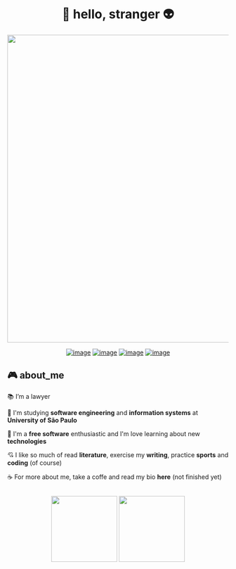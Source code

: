 
<h1 align="center">👾 hello, stranger 👽</h1>
<p align="center">
  <a href="https://github.com/pwdrc" target="_blank">
    <img src="https://svg-banners.vercel.app/api?type=typeWriter&text1=print(%22Welcome%20to%20my%20github%22)%20💻&width=700&height=75" width="700">
  </a>
</p>

<div align="center">
  
[![image](https://img.shields.io/badge/LinkedIn-0077B5?style=for-the-badge&logo=linkedin&logoColor=white)](https://www.linkedin.com/in/pedro-tolvo-679775221/)
[![image](https://img.shields.io/badge/Instagram-E4405F?style=for-the-badge&logo=instagram&logoColor=white)](https://www.instagram.com/pedrotolvo/)
[![image](https://img.shields.io/badge/Twitter-1DA1F2?style=for-the-badge&logo=twitter&logoColor=white)](https://twitter.com/pinkpunkyreggae)
[![image](https://img.shields.io/badge/Gmail-D14836?style=for-the-badge&logo=gmail&logoColor=white)](mailto:tolvo.pedro@gmail.com)

</div>

<h2>🎮 about_me</h2>


  📚 I’m a lawyer 

  🌱 I'm studying **software engineering** and **information systems** at **University of São Paulo**

  🦊 I'm a **free software** enthusiastic and I'm love learning about new **technologies**

  💘 I like so much of read **literature**, exercise my **writing**, practice **sports** and **coding** (of course)
  
  ☕ For more about me, take a coffe and read my bio **here** (not finished yet)
  
<h2></h2>
<p align= "center">
  <img height= "150" src="https://github-readme-stats.vercel.app/api?username=pwdrc&theme=react&show_icons=true&include_all_commits=true" />
  <img height= "150" src="https://github-readme-stats.vercel.app/api/top-langs/?username=anuraghazra&layout=compact&theme=react" />
</p>
